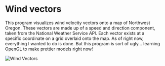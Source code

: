 # Wind vectors

This program visualizes wind velocity vectors onto a map of Northwest Oregon. These vectors are made up of a speed and direction component, taken from the National Weather Service API. Each vector exists at a specific coordinate on a grid overlaid onto the map. As of right now, everything I wanted to do is done. But this program is sort of ugly... learning OpenGL to make prettier models right now!

![WInd Vectors](https://github.com/addy-cat/Wind-vector/edit/main/windVectors.png?raw=true)
